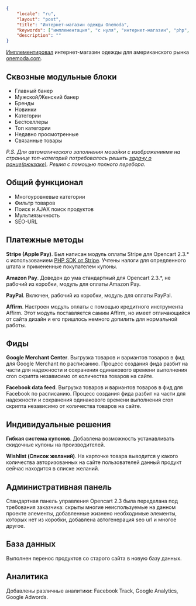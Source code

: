 ```json
{
	"locale": "ru",
	"layout": "post",
	"title": "Интернет-магазин одежды Onemoda",
	"keywords": ["имплементация", "с нуля", "интернет-магазин", "php", "sql", "shared hosting", "opencart", "opencart 2.3", "stripe", "apple pay", "amazon pay", "paypal", "affirm", "фиды", "google merchant center", "facebook data feed", "миграция базы данных", "seo url", "купоны", "wishlist"],
	"description": ""
}
```

[Имплементировал](http://localhost/имплементация) интернет-магазин одежды для американского рынка [onemoda.com](onemoda.com).

## Сквозные модульные блоки

* Главный банер
* Мужской/Женский банер
* Бренды
* Новинки
* Категории
* Бестселлеры
* Топ категории
* Недавно просмотренные
* Связанные товары

*P.S. Для автоматического заполнения мозайки с изображениями на странице топ-категорий потребовалось решить [задачу о ранце(рюкзаке)](https://ru.wikipedia.org/wiki/%D0%97%D0%B0%D0%B4%D0%B0%D1%87%D0%B0_%D0%BE_%D1%80%D1%8E%D0%BA%D0%B7%D0%B0%D0%BA%D0%B5). Решил с помощью полного перебора.*

## Общий функционал

* Многоуровневые категории
* Фильтр товаров
* Поиск и AJAX поиск продуктов
* Мультиязычность
* SEO-URL

## Платежные методы

**Stripe (Apple Pay)**. Был написан модуль оплаты Stripe для Opencart 2.3.* с использованием [PHP SDK от Stripe](https://stripe.com/docs/api). Учтены налоги для опредленного штата и примененные покупателем купоны.

**Amazon Pay**. Доведен до ума стандартный для Opencart 2.3.*, не рабочий из коробки, модуль для оплаты Amazon Pay.

**PayPal**. Включен, рабочий из коробки, модуль для оплаты PayPal.

**Affirm**. Настроен модуль оплаты с помощью кредитного инструмента Affirm. Этот модуль поставляется самим Affirm, но имеет отличающийся от сайта дизайн и его пришлось немного допилить для нормальной работы.

## Фиды

**Google Merchant Center**. Выгрузка товаров и вариантов товаров в фид для Google Merchant по расписанию. Процесс создания фида разбит на части для надежности и сохранения одинакового времени выполнения cron скрипта независимо от количества товаров на сайте.

**Facebook data feed**. Выгрузка товаров и вариантов товаров в фид для Facebook по расписанию. Процесс создания фида разбит на части для надежности и сохранения одинакового времени выполнения cron скрипта независимо от количества товаров на сайте.

## Индивидуальные решения

**Гибкая система купонов**. Добавлена возможность устанавливать скидочные купоны на производителей.

**Wishlist (Список желаний)**. На карточке товара выводится у какого количества авторизованных на сайте пользователей данный продукт сейчас находится в списке желаний.

## Административная панель

Стандартная панель управления Opencart 2.3 была переделана под требования заказчика: скрыты многие неиспользуемые на данном проекте элементы, добавленные жизнено необходимые элементы, которых нет из коробки, добавлена автогенерация seo url и многое другое.

## База данных

Выполнен перенос продуктов со старого сайта в новую базу данных.

## Аналитика

Добавлены различные аналитики: Facebook Track, Google Analytics, Google Adwords.